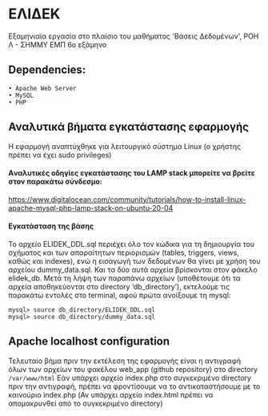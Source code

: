 # ΕΛΙΔΕΚ
Εξαμηνιαία εργασία στο πλαίσιο του μαθήματος 'Βάσεις Δεδομένων', ΡΟΗ Λ - ΣΗΜΜΥ ΕΜΠ 6ο εξάμηνο 
## Dependencies:

    • Apache Web Server
    • MySQL 
    • PHP

## Αναλυτικά βήματα εγκατάστασης εφαρμογής

Η εφαρμογή αναπτύχθηκε για λειτουργικό σύστημα Linux (ο χρήστης πρέπει να έχει sudo privileges)

#### Aναλυτικές οδηγίες εγκατάστασης του LAMP stack μπορείτε να βρείτε στον παρακάτω σύνδεσμο:
https://www.digitalocean.com/community/tutorials/how-to-install-linux-apache-mysql-php-lamp-stack-on-ubuntu-20-04
 
#### Εγκατάσταση της βάσης
To αρχείo ELIDEK_DDL.sql περιέχει όλο τον κώδικα για τη δημιουργία του σχήματος και των απαραίτητων περιορισμών (tables, triggers, views, καθώς και indexes), ενώ η εισαγωγή των δεδομένων θα γίνει με χρήση του αρχείου dummy_data.sql. Και τα δύο αυτά αρχεία βρίσκονται στον φάκελο elidek_db.
Μετά τη λήψη των παραπάνω αρχείων (υποθέτουμε ότι τα αρχεία αποθηκεύονται στο directory ‘db_directory’), εκτελούμε τις παρακάτω εντολές στο terminal, αφού πρώτα ανοίξουμε τη mysql:

```
mysql> source db_directory/ELIDEK_DDL.sql
mysql> source db_directory/dummy_data.sql
```

## Apache localhost configuration

Τελευταίο βήμα πριν την εκτέλεση της εφαρμογής είναι η αντιγραφή όλων των αρχείων του φακέλου web_app (github repository) στο directory ```/var/www/html``` Εάν υπάρχει αρχείο index.php στο συγκεκριμένο directory πριν την αντιγραφή, πρέπει να φροντίσουμε να το αντικαταστήσουμε με το καινούριο index.php (Αν υπάρχει αρχείο index.html πρέπει να απομακρυνθεί από το συγκεκριμένο directory)


